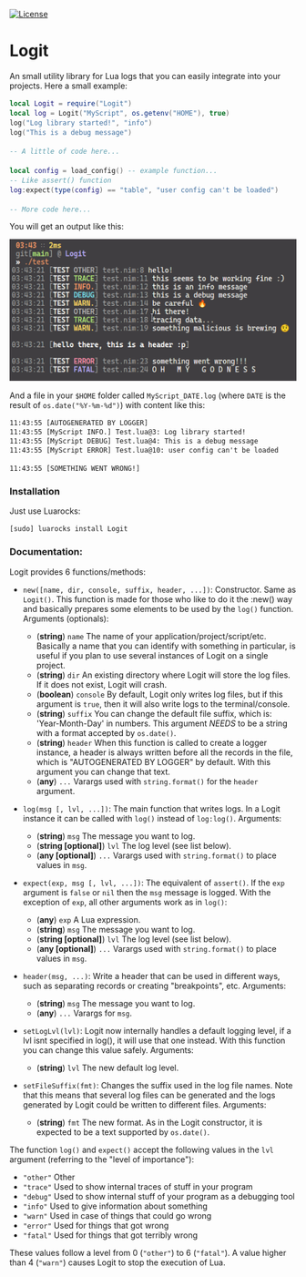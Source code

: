 [![License][LicenseBadge]][licenseURL]

# Logit

An small utility library for Lua logs that you can easily integrate into your projects.
Here a small example:

```lua
local Logit = require("Logit")
local log = Logit("MyScript", os.getenv("HOME"), true)
log("Log library started!", "info")
log("This is a debug message")

-- A little of code here...

local config = load_config() -- example function...
-- Like assert() function
log:expect(type(config) == "table", "user config can't be loaded")

-- More code here...
```

You will get an output like this:

![Capture 1](capture.png)

And a file in your `$HOME` folder called `MyScript_DATE.log` (where `DATE` is the result of `os.date("%Y-%m-%d")`) with content like this:

```
11:43:55 [AUTOGENERATED BY LOGGER]
11:43:55 [MyScript INFO.] Test.lua@3: Log library started!
11:43:55 [MyScript DEBUG] Test.lua@4: This is a debug message
11:43:55 [MyScript ERROR] Test.lua@10: user config can't be loaded

11:43:55 [SOMETHING WENT WRONG!]
```

### Installation

Just use Luarocks:

```
[sudo] luarocks install Logit
```

### Documentation:

Logit provides 6 functions/methods:

  - `new([name, dir, console, suffix, header, ...])`: Constructor. Same as `Logit()`. This function is made for those who like to do it the :new() way and basically prepares some elements to be used by the `log()` function. Arguments (optionals):
    - (__string__) `name` The name of your application/project/script/etc. Basically a name that you can identify with something in particular, is useful if you plan to use several instances of Logit on a single project.
    - (__string__) `dir` An existing directory where Logit will store the log files. If it does not exist, Logit will crash.
    - (__boolean__) `console` By default, Logit only writes log files, but if this argument is `true`, then it will also write logs to the terminal/console.
    - (__string__) `suffix` You can change the default file suffix, which is: 'Year-Month-Day' in numbers. This argument _NEEDS_ to be a string with a format accepted by `os.date()`.
    - (__string__) `header` When this function is called to create a logger instance, a header is always written before all the records in the file, which is "AUTOGENERATED BY LOGGER" by default. With this argument you can change that text.
    - (__any__) `...` Varargs used with `string.format()` for the `header` argument.

  - `log(msg [, lvl, ...])`: The main function that writes logs. In a Logit instance it can be called with `log()` instead of `log:log()`. Arguments:
    - (__string__) `msg` The message you want to log.
    - (__string [optional]__) `lvl` The log level (see list below).
    - (__any [optional]__) `...` Varargs used with `string.format()` to place values in `msg`.

  - `expect(exp, msg [, lvl, ...])`: The equivalent of `assert()`. If the `exp` argument is `false` or `nil` then the `msg` message is logged. With the exception of `exp`, all other arguments work as in `log()`:
    - (__any__) `exp` A Lua expression.
    - (__string__) `msg` The message you want to log.
    - (__string [optional]__) `lvl` The log level (see list below).
    - (__any [optional]__) `...` Varargs used with `string.format()` to place values in `msg`.

  - `header(msg, ...)`: Write a header that can be used in different ways, such as separating records or creating "breakpoints", etc. Arguments:
    - (__string__) `msg` The message you want to log.
    - (__any__) `...` Varargs for `msg`.

  - `setLogLvl(lvl)`: Logit now internally handles a default logging level, if a lvl isnt specified in log(), it will use that one instead. With this function you can change this value safely. Arguments:
    - (__string__) `lvl` The new default log level.

  - `setFileSuffix(fmt)`: Changes the suffix used in the log file names. Note that this means that several log files can be generated and the logs generated by Logit could be written to different files. Arguments:
    - (__string__) `fmt` The new format. As in the Logit constructor, it is expected to be a text supported by `os.date()`.

The function `log()` and `expect()` accept the following values in the `lvl` argument (referring to the "level of importance"):

  * `"other"` Other
  * `"trace"` Used to show internal traces of stuff in your program
  * `"debug"` Used to show internal stuff of your program as a debugging tool
  * `"info"`  Used to give information about something
  * `"warn"`  Used in case of things that could go wrong
  * `"error"` Used for things that got wrong
  * `"fatal"` Used for things that got terribly wrong

These values follow a level from 0 (`"other"`) to 6 (`"fatal"`).
A value higher than 4 (`"warn"`) causes Logit to stop the execution of Lua.

[LicenseBadge]: https://img.shields.io/badge/License-Zlib-brightgreen?style=for-the-badge
[LicenseURL]: https://opensource.org/licenses/Zlib
